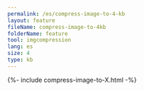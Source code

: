 ```yaml
---
permalink: /es/compress-image-to-4-kb
layout: feature
fileName: compress-image-to-4kb
folderName: feature
tool: imgcompression
lang: es
size: 4
type: kb
---
```


{%- include compress-image-to-X.html -%}
